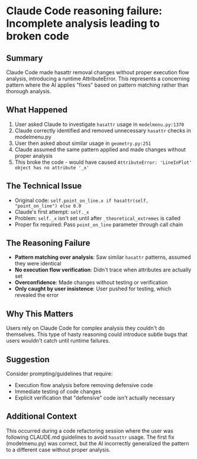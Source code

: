 # Claude Code reasoning failure: Incomplete analysis leading to broken code

## Summary
Claude Code made hasattr removal changes without proper execution flow analysis, introducing a runtime AttributeError. This represents a concerning pattern where the AI applies "fixes" based on pattern matching rather than thorough analysis.

## What Happened
1. User asked Claude to investigate `hasattr` usage in `modelmenu.py:1370`
2. Claude correctly identified and removed unnecessary `hasattr` checks in modelmenu.py
3. User then asked about similar usage in `geometry.py:251`
4. Claude assumed the same pattern applied and made changes without proper analysis
5. This broke the code - would have caused `AttributeError: 'LineInPlot' object has no attribute '_x'`

## The Technical Issue
- Original code: `self.point_on_line.x if hasattr(self, "point_on_line") else 0.0`
- Claude's first attempt: `self._x`
- Problem: `self._x` isn't set until after `_theoretical_extremes` is called
- Proper fix required: Pass `point_on_line` parameter through call chain

## The Reasoning Failure
- **Pattern matching over analysis**: Saw similar `hasattr` patterns, assumed they were identical
- **No execution flow verification**: Didn't trace when attributes are actually set
- **Overconfidence**: Made changes without testing or verification
- **Only caught by user insistence**: User pushed for testing, which revealed the error

## Why This Matters
Users rely on Claude Code for complex analysis they couldn't do themselves. This type of hasty reasoning could introduce subtle bugs that users wouldn't catch until runtime failures.

## Suggestion
Consider prompting/guidelines that require:
- Execution flow analysis before removing defensive code
- Immediate testing of code changes
- Explicit verification that "defensive" code isn't actually necessary

## Additional Context
This occurred during a code refactoring session where the user was following CLAUDE.md guidelines to avoid `hasattr` usage. The first fix (modelmenu.py) was correct, but the AI incorrectly generalized the pattern to a different case without proper analysis.